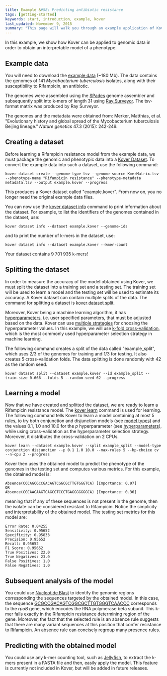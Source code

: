 ```yaml
---
title: Example &#58; Predicting antibiotic resistance
tags: [getting-started]
keywords: start, introduction, example, kover
last_updated: November 9, 2015
summary: "This page will walk you through an example application of Kover."
---
```


In this example, we show how Kover can be applied to genomic data in order to obtain an interpretable model of a phenotype.

## Example data

You will need to download the [example data](http://graal.ift.ulaval.ca/adrouin/kover-example-data.zip) (~180 Mb). The data contains the genomes of 141 *Mycobacterium 
tuberculosis* isolates, along with their susceptibility to Rifampicin, an antibiotic.

The genomes were assembled using the [SPades](http://bioinf.spbau.ru/spades) genome assembler and subsequently split into
k-mers of length 31 using [Ray Surveyor](https://github.com/zorino/RaySurveyor-Tutorial). The tsv-format matrix was produced
by Ray Surveyor.

The genomes and the metadata were obtained from: Merker, Matthias, et al. "Evolutionary history and global spread of the Mycobacterium tuberculosis Beijing lineage." *Nature genetics* 47.3 (2015): 242-249.

## Creating a dataset

Before learning a Rifampicin resistance model from the example data, we must package the genomic and phenotypic data into a [Kover Dataset](). 
To convert the example data into such a dataset, use the following command:

```
kover dataset create --genome-type tsv --genome-source KmerMatrix.tsv --phenotype-name "Rifampicin resistance" --phenotype-metadata metadata.tsv --output example.kover --progress
```

This produces a Kover dataset called "example.kover". From now on, you no longer need the original example data files.

You can now use the [kover dataset info](todo) command to print information about the dataset. For example, to list the identifiers
of the genomes contained in the dataset, use:

```
kover dataset info --dataset example.kover --genome-ids
```

and to print the number of k-mers in the dataset, use:

```
kover dataset info --dataset example.kover --kmer-count
```

Your dataset contains 9 701 935 k-mers!

## Splitting the dataset

In order to measure the accuracy of the model obtained using Kover, we must split the dataset into a training set and a 
testing set. The training set will be used to learn a model and the testing set will be used to estimate its accuracy.
A Kover dataset can contain multiple splits of the data. The command for splitting a dataset is [kover dataset split](todo).

Moreover, Kover being a machine learning algorithm, it has [hyperparameters](todo), i.e. user specified parameters, that must
be adjusted based on the data. Kover can use [multiple strategies](todo) for choosing the hyperparameter values. In this example, we
will use [k-fold cross-validation](https://en.wikipedia.org/wiki/Cross-validation_(statistics)#k-fold_cross-validation), 
which is the most commonly used hyperparameter selection strategy in machine learning.

The following command creates a split of the data called "example_split", which uses 2/3 of the genomes for training and
1/3 for testing. It also creates 5 cross-validation folds. The data splitting is done randomly with 42 as the random seed.

```
kover dataset split --dataset example.kover --id example_split --train-size 0.666 --folds 5 --random-seed 62 --progress
```

## Learning a model

Now that we have created and splitted the dataset, we are ready to learn a Rifampicin resistance model. The [kover learn]()
command is used for learning. The following command tells Kover to learn a model containing at most 5 rules, to try both
conjunction and disjunction models (see [model types](todo)) and the values 0.1, 1.0 and 10.0 for the *p* 
hyperparameter (see [hyperparameters](todo)), while using cross-validation as the hyperparameter selection strategy. 
Moreover, it distributes the cross-validation on 2 CPUs.

```
kover learn --dataset example.kover --split example_split --model-type conjunction disjunction --p 0.1 1.0 10.0 --max-rules 5 --hp-choice cv --n-cpu 2 --progress
```

Kover then uses the obtained model to predict the phenotype of the genomes in the testing set and computes various metrics.
For this example, the obtained model is:

```
Absence(CCCAGCGCCGACAGTCGGCGCTTGTGGGTCA) [Importance: 0.97]
OR
Absence(CGCAACAAGTCAGCGTCCCTGAGGGGGGGCA) [Importance: 0.36]
```

meaning that if any of these sequences is not present in the genome, then the isolate can be considered resistant to Rifampicin.
Notice the simplicity and interpretability of the obtained model. 
The testing set metrics for this model are:

```
Error Rate: 0.04255
Sensitivity: 0.95652
Specificity: 0.95833
Precision: 0.95652
Recall: 0.95652
F1 Score: 0.95652
True Positives: 22.0
True Negatives: 23.0
False Positives: 1.0
False Negatives: 1.0
```

## Subsequent analysis of the model

You could use [Nucleotide Blast](https://blast.ncbi.nlm.nih.gov/Blast.cgi?PAGE_TYPE=BlastSearch) to identify the genomic regions corresponding the sequences targeted by the obtained model. 
In this case, the sequence [GCGCCGACAGTCGGCGCTTGTGGGTCAACCC](https://www.ncbi.nlm.nih.gov/nucleotide/746590776?from=76&to=106) corresponds to the *rpoB* gene, which encodes the RNA polymerase
beta subunit. This k-mer falls exactly in the Rifampicin resistance determining region of the gene. Moreover, the fact
that the selected rule is an absence rule suggests that there are many variant sequences at this position that confer
resistance to Rifampicin. An absence rule can concisely regroup many presence rules.

## Predicting with the obtained model

You could use any k-mer counting tool, such as [Jellyfish](https://github.com/gmarcais/Jellyfish), to extract the k-mers present in a FASTA file and then, easily apply the model.
This feature is currently not included in Kover, but will be added in future releases.
